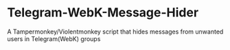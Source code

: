 # Telegram-WebK-Message-Hider
A Tampermonkey/Violentmonkey script that hides messages from unwanted users in Telegram(WebK) groups
